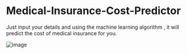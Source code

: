 # Medical-Insurance-Cost-Predictor
Just input your details and using the machine learning algorithm , it will predict the cost of medical insurance for you.

![image](https://github.com/Yashmeet24/Medical-Insurance-Cost-Predictor/assets/87987423/04bcb1b9-9e8f-4428-8154-4c168a8b2d71)

